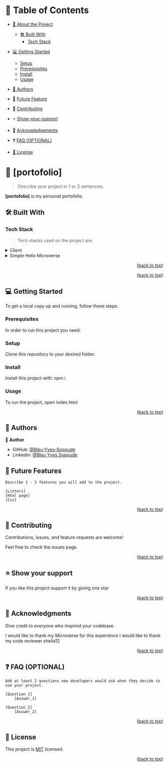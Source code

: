 <a name="readme-top"></a>

<!-- TABLE OF CONTENTS -->

# 📗 Table of Contents

- [📖 About the Project](#about-project)
  - [🛠 Built With](#built-with)
    - [Tech Stack](#tech-stack)
- [💻 Getting Started](#getting-started)
  - [Setup](#setup)
  - [Prerequisites](#prerequisites)
  - [Install](#install)
  - [Usage](#usage)
  
- [👥 Authors](#authors)

- 🔭 [Future Feature](#Future-Features)


- 🤝 [Contributing](#Contributing)

- ⭐️ [Show-your-support](#Show-your-support)

- 🙏 [Acknowledgements](#Acknowledgements)

- ❓ [FAQ (OPTIONAL)](#FAQ)

- [📝 License](#license)

<!-- PROJECT DESCRIPTION -->

# 📖 [portofolio] <a name="about-project"></a>

> Describe your project in 1 or 2 sentences.

**[portofolio]** is my personal portofolio.

## 🛠 Built With <a name="built-with"></a>

### Tech Stack <a name="tech-stack"></a>

> Tech stacks used on the project are.

<details>
  <summary>Client</summary>
  <ul>
    <li><a href="#">html</a></li>
    <li><a href="#">css</a></li>
  </ul>
</details>

<details>
  <summary>Simple Hello Microverse</summary>
  <ul>
    
  </ul>
</details>



<p align="right">(<a href="#readme-top">back to top</a>)</p>



<p align="right">(<a href="#readme-top">back to top</a>)</p>



## 💻 Getting Started <a name="getting-started"></a>

To get a local copy up and running, follow these steps.

### Prerequisites

In order to run this project you need:


### Setup

Clone this repository to your desired folder:


### Install

Install this project with:
npm i

### Usage

To run the project, open index.html


<p align="right">(<a href="#readme-top">back to top</a>)</p>

## 👥 Authors <a name="authors"></a>

👤 **Author**

- GitHub: [@Bleu-Yves-Sopoude](https://github.com/Bleu-Yves-Sopoude)
- Linkedin: [@Bleu Yves Sopoude](https://www.linkedin.com/in/bleu-yves/)


## 🔭 Future Features<a name="Future Features"></a>

    Describe 1 - 3 features you will add to the project.

    [Linters]
    [Html page]
    [Css]

  <p align="right"> (<a href="#readme-top"">back to top</a>) </p>


## 🤝 Contributing <a name="contributing"></a>

Contributions, issues, and feature requests are welcome!

Feel free to check the issues page.



<p align="right">(<a href="#readme-top"">back to top</a>)</p>


## ⭐️ Show your support <a name="Show your support"></a>

   

If you like this project support it by giving one star

<p align="right">(<a href="#readme-top"">back to top</a>)</p>



## 🙏 Acknowledgments <a name="Acknowledgments"></a>

  Give credit to everyone who inspired your codebase.

I would like to thank my Microverse for this experience
I would like to thank my code reviewer  shella12

<p align="right">(<a href="#readme-top"">back to top</a>)</p>



## ❓ FAQ (OPTIONAL) <a name="FAQ"></a>

    Add at least 2 questions new developers would ask when they decide to use your project.

    [Question_1]
        [Answer_1]

    [Question_2]
        [Answer_2]

<p align="right">(<a href="#readme-top"">back to top</a>)</p>




## 📝 License <a name="license"></a>

This project is [MIT](./LICENSE) licensed.

<p align="right">(<a href="#readme-top">back to top</a>)</p>